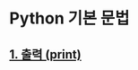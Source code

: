 # Python 기본 문법
## [1. 출력 (print)](https://github.com/kudarum/python3-basic-grammar/blob/master/part01/PRINT.md)